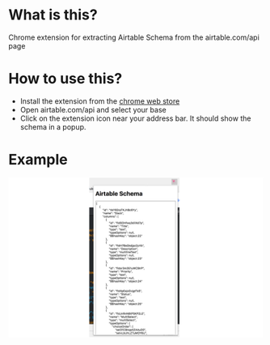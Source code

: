 # What is this?

Chrome extension for extracting Airtable Schema from the airtable.com/api page

# How to use this?

- Install the extension from the [chrome web store](https://chrome.google.com/webstore/detail/airtable-schema-extractor/cgcjgclmbhcibagnfhjlkigjjokeffia/related)
- Open airtable.com/api and select your base
- Click on the extension icon near your address bar. It should show the schema in a popup.

# Example
![ExampleScreenshot_1280X800](/ExampleScreenshot_1280X800.png?raw=true "Airtable Schema")